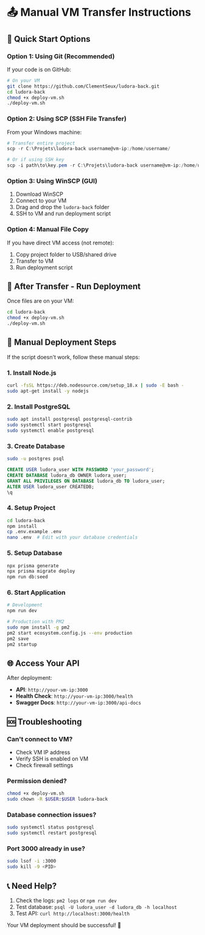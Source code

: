 # 📤 Manual VM Transfer Instructions

## 🎯 Quick Start Options

### **Option 1: Using Git (Recommended)**

If your code is on GitHub:

```bash
# On your VM
git clone https://github.com/ClementSeux/ludora-back.git
cd ludora-back
chmod +x deploy-vm.sh
./deploy-vm.sh
```

### **Option 2: Using SCP (SSH File Transfer)**

From your Windows machine:

```powershell
# Transfer entire project
scp -r C:\Projets\ludora-back username@vm-ip:/home/username/

# Or if using SSH key
scp -i path\to\key.pem -r C:\Projets\ludora-back username@vm-ip:/home/username/
```

### **Option 3: Using WinSCP (GUI)**

1. Download WinSCP
2. Connect to your VM
3. Drag and drop the `ludora-back` folder
4. SSH to VM and run deployment script

### **Option 4: Manual File Copy**

If you have direct VM access (not remote):

1. Copy project folder to USB/shared drive
2. Transfer to VM
3. Run deployment script

## 🚀 After Transfer - Run Deployment

Once files are on your VM:

```bash
cd ludora-back
chmod +x deploy-vm.sh
./deploy-vm.sh
```

## 🔧 Manual Deployment Steps

If the script doesn't work, follow these manual steps:

### 1. **Install Node.js**

```bash
curl -fsSL https://deb.nodesource.com/setup_18.x | sudo -E bash -
sudo apt-get install -y nodejs
```

### 2. **Install PostgreSQL**

```bash
sudo apt install postgresql postgresql-contrib
sudo systemctl start postgresql
sudo systemctl enable postgresql
```

### 3. **Create Database**

```bash
sudo -u postgres psql
```

```sql
CREATE USER ludora_user WITH PASSWORD 'your_password';
CREATE DATABASE ludora_db OWNER ludora_user;
GRANT ALL PRIVILEGES ON DATABASE ludora_db TO ludora_user;
ALTER USER ludora_user CREATEDB;
\q
```

### 4. **Setup Project**

```bash
cd ludora-back
npm install
cp .env.example .env
nano .env  # Edit with your database credentials
```

### 5. **Setup Database**

```bash
npx prisma generate
npx prisma migrate deploy
npm run db:seed
```

### 6. **Start Application**

```bash
# Development
npm run dev

# Production with PM2
sudo npm install -g pm2
pm2 start ecosystem.config.js --env production
pm2 save
pm2 startup
```

## 🌐 Access Your API

After deployment:

-   **API**: `http://your-vm-ip:3000`
-   **Health Check**: `http://your-vm-ip:3000/health`
-   **Swagger Docs**: `http://your-vm-ip:3000/api-docs`

## 🆘 Troubleshooting

### **Can't connect to VM?**

-   Check VM IP address
-   Verify SSH is enabled on VM
-   Check firewall settings

### **Permission denied?**

```bash
chmod +x deploy-vm.sh
sudo chown -R $USER:$USER ludora-back
```

### **Database connection issues?**

```bash
sudo systemctl status postgresql
sudo systemctl restart postgresql
```

### **Port 3000 already in use?**

```bash
sudo lsof -i :3000
sudo kill -9 <PID>
```

## 📞 Need Help?

1. Check the logs: `pm2 logs` or `npm run dev`
2. Test database: `psql -U ludora_user -d ludora_db -h localhost`
3. Test API: `curl http://localhost:3000/health`

Your VM deployment should be successful! 🎉

